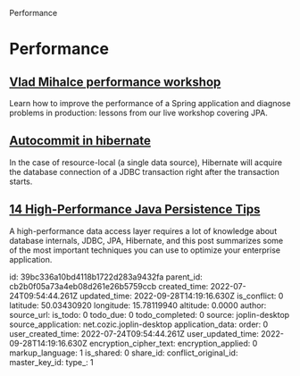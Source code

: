 Performance

# Performance

## [**Vlad Mihalce performance workshop**](https://dzone.com/articles/spring-boot-performance-workshop-with-vlad-mihalce-1)
Learn how to improve the performance of a Spring application and diagnose problems in production: lessons from our live workshop covering JPA.

## [**Autocommit in hibernate**](https://dzone.com/articles/how-to-delay-connection-acquisition-until-its-real)
In the case of resource-local (a single data source), Hibernate will acquire the database connection of a JDBC transaction right after the transaction starts.

## [**14 High-Performance Java Persistence Tips**](https://vladmihalcea.com/14-high-performance-java-persistence-tips)
A high-performance data access layer requires a lot of knowledge about database internals, JDBC, JPA, Hibernate, and this post summarizes some of the most important techniques you can use to optimize your enterprise application.

id: 39bc336a10bd4118b1722d283a9432fa
parent_id: cb2b0f05a73a4eb08d261e26b5759ccb
created_time: 2022-07-24T09:54:44.261Z
updated_time: 2022-09-28T14:19:16.630Z
is_conflict: 0
latitude: 50.03430920
longitude: 15.78119940
altitude: 0.0000
author: 
source_url: 
is_todo: 0
todo_due: 0
todo_completed: 0
source: joplin-desktop
source_application: net.cozic.joplin-desktop
application_data: 
order: 0
user_created_time: 2022-07-24T09:54:44.261Z
user_updated_time: 2022-09-28T14:19:16.630Z
encryption_cipher_text: 
encryption_applied: 0
markup_language: 1
is_shared: 0
share_id: 
conflict_original_id: 
master_key_id: 
type_: 1